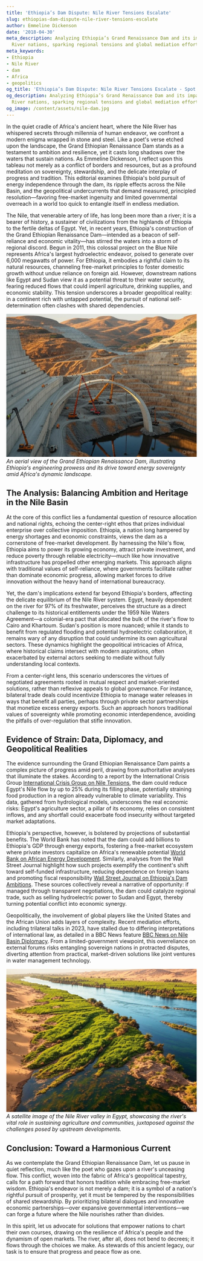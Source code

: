 ```yaml
---
title: 'Ethiopia’s Dam Dispute: Nile River Tensions Escalate'
slug: ethiopias-dam-dispute-nile-river-tensions-escalate
author: Emmeline Dickenson
date: '2018-04-30'
meta_description: Analyzing Ethiopia’s Grand Renaissance Dam and its impact on Nile
  River nations, sparking regional tensions and global mediation efforts.
meta_keywords:
- Ethiopia
- Nile River
- dam
- Africa
- geopolitics
og_title: 'Ethiopia’s Dam Dispute: Nile River Tensions Escalate - Spot News 24'
og_description: Analyzing Ethiopia’s Grand Renaissance Dam and its impact on Nile
  River nations, sparking regional tensions and global mediation efforts.
og_image: /content/assets/nile-dam.jpg
---
```


In the quiet cradle of Africa's ancient heart, where the Nile River has whispered secrets through millennia of human endeavor, we confront a modern enigma wrapped in stone and steel. Like a poet's verse etched upon the landscape, the Grand Ethiopian Renaissance Dam stands as a testament to ambition and resilience, yet it casts long shadows over the waters that sustain nations. As Emmeline Dickenson, I reflect upon this tableau not merely as a conflict of borders and resources, but as a profound meditation on sovereignty, stewardship, and the delicate interplay of progress and tradition. This editorial examines Ethiopia's bold pursuit of energy independence through the dam, its ripple effects across the Nile Basin, and the geopolitical undercurrents that demand measured, principled resolution—favoring free-market ingenuity and limited governmental overreach in a world too quick to entangle itself in endless mediation.

The Nile, that venerable artery of life, has long been more than a river; it is a bearer of history, a sustainer of civilizations from the highlands of Ethiopia to the fertile deltas of Egypt. Yet, in recent years, Ethiopia's construction of the Grand Ethiopian Renaissance Dam—intended as a beacon of self-reliance and economic vitality—has stirred the waters into a storm of regional discord. Begun in 2011, this colossal project on the Blue Nile represents Africa's largest hydroelectric endeavor, poised to generate over 6,000 megawatts of power. For Ethiopia, it embodies a rightful claim to its natural resources, channeling free-market principles to foster domestic growth without undue reliance on foreign aid. However, downstream nations like Egypt and Sudan view it as a potential threat to their water security, fearing reduced flows that could imperil agriculture, drinking supplies, and economic stability. This tension underscores a broader geopolitical reality: in a continent rich with untapped potential, the pursuit of national self-determination often clashes with shared dependencies.

![Ethiopia's Grand Renaissance Dam under construction](/content/assets/grand-renaissance-dam-aerial-view.jpg)  
*An aerial view of the Grand Ethiopian Renaissance Dam, illustrating Ethiopia's engineering prowess and its drive toward energy sovereignty amid Africa's dynamic landscape.*

## The Analysis: Balancing Ambition and Heritage in the Nile Basin

At the core of this conflict lies a fundamental question of resource allocation and national rights, echoing the center-right ethos that prizes individual enterprise over collective imposition. Ethiopia, a nation long hampered by energy shortages and economic constraints, views the dam as a cornerstone of free-market development. By harnessing the Nile's flow, Ethiopia aims to power its growing economy, attract private investment, and reduce poverty through reliable electricity—much like how innovative infrastructure has propelled other emerging markets. This approach aligns with traditional values of self-reliance, where governments facilitate rather than dominate economic progress, allowing market forces to drive innovation without the heavy hand of international bureaucracy.

Yet, the dam's implications extend far beyond Ethiopia's borders, affecting the delicate equilibrium of the Nile River system. Egypt, heavily dependent on the river for 97% of its freshwater, perceives the structure as a direct challenge to its historical entitlements under the 1959 Nile Waters Agreement—a colonial-era pact that allocated the bulk of the river's flow to Cairo and Khartoum. Sudan's position is more nuanced; while it stands to benefit from regulated flooding and potential hydroelectric collaboration, it remains wary of any disruption that could undermine its own agricultural sectors. These dynamics highlight the geopolitical intricacies of Africa, where historical claims intersect with modern aspirations, often exacerbated by external actors seeking to mediate without fully understanding local contexts.

From a center-right lens, this scenario underscores the virtues of negotiated agreements rooted in mutual respect and market-oriented solutions, rather than reflexive appeals to global governance. For instance, bilateral trade deals could incentivize Ethiopia to manage water releases in ways that benefit all parties, perhaps through private sector partnerships that monetize excess energy exports. Such an approach honors traditional values of sovereignty while promoting economic interdependence, avoiding the pitfalls of over-regulation that stifle innovation.

## Evidence of Strain: Data, Diplomacy, and Geopolitical Realities

The evidence surrounding the Grand Ethiopian Renaissance Dam paints a complex picture of progress amid peril, drawing from authoritative analyses that illuminate the stakes. According to a report by the International Crisis Group [International Crisis Group on Nile Tensions](https://www.crisisgroup.org/africa/horn-africa/ethiopia/egypt-and-ethiopias-dam-dispute), the dam could reduce Egypt's Nile flow by up to 25% during its filling phase, potentially straining food production in a region already vulnerable to climate variability. This data, gathered from hydrological models, underscores the real economic risks: Egypt's agriculture sector, a pillar of its economy, relies on consistent inflows, and any shortfall could exacerbate food insecurity without targeted market adaptations.

Ethiopia's perspective, however, is bolstered by projections of substantial benefits. The World Bank has noted that the dam could add billions to Ethiopia's GDP through energy exports, fostering a free-market ecosystem where private investors capitalize on Africa's renewable potential [World Bank on African Energy Development](https://www.worldbank.org/en/region/afr/publication/africa-pulse). Similarly, analyses from the Wall Street Journal highlight how such projects exemplify the continent's shift toward self-funded infrastructure, reducing dependence on foreign loans and promoting fiscal responsibility [Wall Street Journal on Ethiopia's Dam Ambitions](https://www.wsj.com/articles/ethiopias-grand-dam-and-africas-energy-future). These sources collectively reveal a narrative of opportunity: if managed through transparent negotiations, the dam could catalyze regional trade, such as selling hydroelectric power to Sudan and Egypt, thereby turning potential conflict into economic synergy.

Geopolitically, the involvement of global players like the United States and the African Union adds layers of complexity. Recent mediation efforts, including trilateral talks in 2023, have stalled due to differing interpretations of international law, as detailed in a BBC News feature [BBC News on Nile Basin Diplomacy](https://www.bbc.com/news/world-africa-12345678). From a limited-government viewpoint, this overreliance on external forums risks entangling sovereign nations in protracted disputes, diverting attention from practical, market-driven solutions like joint ventures in water management technology.

![Nile River valley in Egypt](/content/assets/nile-river-valley-satellite.jpg)  
*A satellite image of the Nile River valley in Egypt, showcasing the river's vital role in sustaining agriculture and communities, juxtaposed against the challenges posed by upstream developments.*

## Conclusion: Toward a Harmonious Current

As we contemplate the Grand Ethiopian Renaissance Dam, let us pause in quiet reflection, much like the poet who gazes upon a river's unceasing flow. This conflict, woven into the fabric of Africa's geopolitical tapestry, calls for a path forward that honors tradition while embracing free-market wisdom. Ethiopia's endeavor is not merely a dam; it is a symbol of a nation's rightful pursuit of prosperity, yet it must be tempered by the responsibilities of shared stewardship. By prioritizing bilateral dialogues and innovative economic partnerships—over expansive governmental interventions—we can forge a future where the Nile nourishes rather than divides.

In this spirit, let us advocate for solutions that empower nations to chart their own courses, drawing on the resilience of Africa's people and the dynamism of open markets. The river, after all, does not bend to decrees; it flows through the choices we make. As stewards of this ancient legacy, our task is to ensure that progress and peace flow as one.